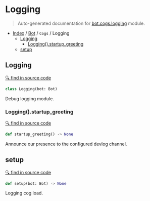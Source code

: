 # Logging

> Auto-generated documentation for [bot.cogs.logging](https://github.com/python-discord/bot/blob/master/bot/cogs/logging.py) module.

- [Index](../../README.md#modules) / [Bot](../index.md#bot) / `Cogs` / Logging
  - [Logging](#logging)
    - [Logging().startup_greeting](#loggingstartup_greeting)
  - [setup](#setup)

## Logging

[🔍 find in source code](https://github.com/python-discord/bot/blob/master/bot/cogs/logging.py#L12)

```python
class Logging(bot: Bot)
```

Debug logging module.

### Logging().startup_greeting

[🔍 find in source code](https://github.com/python-discord/bot/blob/master/bot/cogs/logging.py#L20)

```python
def startup_greeting() -> None
```

Announce our presence to the configured devlog channel.

## setup

[🔍 find in source code](https://github.com/python-discord/bot/blob/master/bot/cogs/logging.py#L39)

```python
def setup(bot: Bot) -> None
```

Logging cog load.

